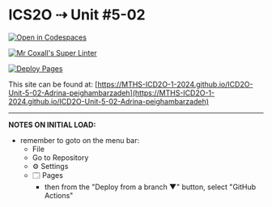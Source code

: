 # ICS2O ⇢ Unit #5-02

[![Open in Codespaces](https://classroom.github.com/assets/launch-codespace-2972f46106e565e64193e422d61a12cf1da4916b45550586e14ef0a7c637dd04.svg)](https://classroom.github.com/open-in-codespaces?assignment_repo_id=19278468)

[![Mr Coxall's Super Linter](https://github.com/MTHS-ICD2O-1-2024/ICD2O-Unit-5-02-Adrina-peighambarzadeh/workflows/Mr%20Coxall's%20Super%20Linter/badge.svg)](https://github.com/MTHS-ICD2O-1-2024/ICD2O-Unit-5-02-Adrina-peighambarzadeh/actions)

[![Deploy Pages](https://github.com/MTHS-ICD2O-1-2024/ICD2O-Unit-5-02-Adrina-peighambarzadeh/workflows/Deploy%20Pages/badge.svg)](https://github.com/MTHS-ICD2O-1-2024/ICD2O-Unit-5-02-Adrina-peighambarzadeh/actions)

This site can be found at: [https://MTHS-ICD2O-1-2024.github.io/ICD2O-Unit-5-02-Adrina-peighambarzadeh](https://MTHS-ICD2O-1-2024.github.io/ICD2O-Unit-5-02-Adrina-peighambarzadeh)

---

**NOTES ON INITIAL LOAD:**
- remember to goto on the menu bar:
  - File
  - Go to Repository
  - ⚙ Settings
  - 🗔 Pages
    - then from the "Deploy from a branch ▼" button, select "GitHub Actions"
